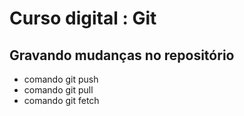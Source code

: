 # Curso digital : Git

## Gravando mudanças no repositório
* comando git push 
* comando git pull
* comando git fetch

